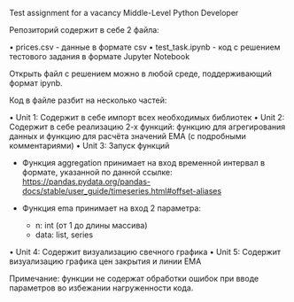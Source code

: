Test assignment for a vacancy Middle-Level Python Developer

Репозиторий содержит в себе 2 файла:

• prices.csv  - данные в формате csv
• test_task.ipynb  - код с решением тестового задания в формате Jupyter Notebook

Открыть файл с решением можно в любой среде, поддерживающий формат ipynb.

Код в файле разбит на несколько частей:

• Unit 1: Содержит в себе импорт всех необходимых библиотек
• Unit 2: Содержит в себе реализацию 2-х функций: функцию для агрегирования данных и функцию для расчёта значений EMA (с подробными    комментариями)
• Unit 3: Запуск функций

 - Функция aggregation принимает на вход временной интервал в формате, указанной по данной ссылке:
   https://pandas.pydata.org/pandas-docs/stable/user_guide/timeseries.html#offset-aliases

 - Функция ema принимает на вход 2 параметра:
	- n: int (от 1 до длины массива)
	- data: list, series


• Unit 4: Содержит визуализацию свечного графика 
• Unit 5: Содержит визуализацию графика цен закрытия и линии EMA

Примечание: функции не содержат обработки ошибок при вводе параметров во избежании нагруженности кода.

 

